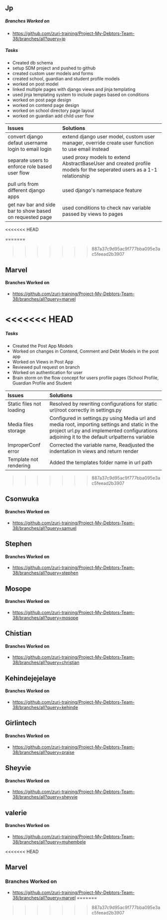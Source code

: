 ## Jp
##### Branches Worked on <br/>
- https://github.com/zuri-training/Project-My-Debtors-Team-38/branches/all?query=jp

##### Tasks <br/>
- Created db schema
- setup SDM project and pushed to github
- created custom user models and forms
- created school, guardian and student profile models
- worked on post model
- linked multiple pages with django views and jinja templating
- used jinja templating system to include pages based on conditions
- worked on post page design
- worked on contend page design
- worked on school directory page layout
- worked on guardian add child user flow 


| Issues      | Solutions |
| :----------- | :----------- |
| convert django defaut username login to email login| extend django user model, custom user manager, override create user function to use email instead|
| separate users to enforce role based user flow | used proxy models to extend AbstractBaseUser and created profile models for the seperated users as a 1-1 relationship|
| pull urls from different django apps  | used django's namespace feature|
|get nav bar and side bar to show based on requested page| used conditions to check nav variable passed by views to pages|


<<<<<<< HEAD


=======
>>>>>>> 887a37c9d95ac9f777bba095e3ac5feead2b3907
## Marvel
#### Branches Worked on <br/>
- https://github.com/zuri-training/Project-My-Debtors-Team-38/branches/all?query=marvel

<<<<<<< HEAD
=======
##### Tasks <br/>

- Created the Post App Models
- Worked on changes in Contend, Comment and Debt Models in the post app
- Worked on Views in Post App
- Reviewed pull request on branch
- Worked on authentication for user
- Brain storm on the flow concept for users profile pages (School Profile, Guardian Profile and Student 


| Issues      | Solutions |
| :----------- | :----------- |
| Static files not loading | Resolved by rewriting configurations for static url/root correctly in settings.py|
| Media files storage | Configured in settings.py using Media url and media root, importing settings and static in the project url.py and implemented configurations adjoining it to the default urlpatterns variable|
| ImproperConf error  | Corrected the variable name, Readjusted the indentation in views and return render|
| Template not rendering | Added the templates folder name in url path|


>>>>>>> 887a37c9d95ac9f777bba095e3ac5feead2b3907
## Csonwuka
#### Branches Worked on <br/>
- https://github.com/zuri-training/Project-My-Debtors-Team-38/branches/all?query=samuel

## Stephen
#### Branches Worked on <br/>
- https://github.com/zuri-training/Project-My-Debtors-Team-38/branches/all?query=stephen

## Mosope
#### Branches Worked on <br/>
- https://github.com/zuri-training/Project-My-Debtors-Team-38/branches/all?query=mosope

## Chistian
#### Branches Worked on <br/>
- https://github.com/zuri-training/Project-My-Debtors-Team-38/branches/all?query=christian

## Kehindejejelaye
#### Branches Worked on <br/>
- https://github.com/zuri-training/Project-My-Debtors-Team-38/branches/all?query=kehinde

## Girlintech
#### Branches Worked on <br/>
- https://github.com/zuri-training/Project-My-Debtors-Team-38/branches/all?query=praise

## Sheyvie
#### Branches Worked on <br/>
- https://github.com/zuri-training/Project-My-Debtors-Team-38/branches/all?query=sheyvie

## valerie
#### Branches Worked on <br/>
- https://github.com/zuri-training/Project-My-Debtors-Team-38/branches/all?query=muhembele

<<<<<<< HEAD
## Marvel
### Branches Worked on <br/>
- https://github.com/zuri-training/Project-My-Debtors-Team-38/branches/all?query=marvel
=======

>>>>>>> 887a37c9d95ac9f777bba095e3ac5feead2b3907
